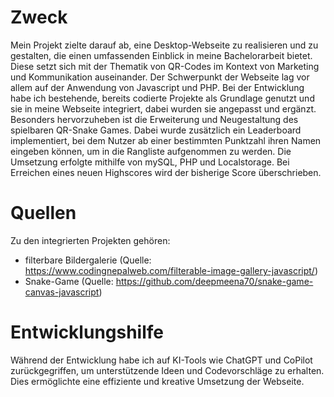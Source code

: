 # Zweck

Mein Projekt zielte darauf ab, eine Desktop-Webseite zu realisieren und zu gestalten, die einen umfassenden Einblick in meine Bachelorarbeit bietet. Diese setzt sich mit der Thematik von QR-Codes im Kontext von Marketing und Kommunikation auseinander. Der Schwerpunkt der Webseite lag vor allem auf der Anwendung von Javascript und PHP. Bei der Entwicklung habe ich bestehende, bereits codierte Projekte als Grundlage genutzt und sie in meine Webseite integriert, dabei wurden sie angepasst und ergänzt. Besonders hervorzuheben ist die Erweiterung und Neugestaltung des spielbaren QR-Snake Games. Dabei wurde zusätzlich ein Leaderboard implementiert, bei dem Nutzer ab einer bestimmten Punktzahl ihren Namen eingeben können, um in die Rangliste aufgenommen zu werden. Die Umsetzung erfolgte mithilfe von mySQL, PHP und Localstorage. Bei Erreichen eines neuen Highscores wird der bisherige Score überschrieben.

# Quellen
Zu den integrierten Projekten gehören: 
- filterbare Bildergalerie (Quelle: https://www.codingnepalweb.com/filterable-image-gallery-javascript/) 
- Snake-Game (Quelle: https://github.com/deepmeena70/snake-game-canvas-javascript)

# Entwicklungshilfe
Während der Entwicklung habe ich auf KI-Tools wie ChatGPT und CoPilot zurückgegriffen, um unterstützende Ideen und Codevorschläge zu erhalten. Dies ermöglichte eine effiziente und kreative Umsetzung der Webseite.
